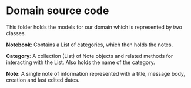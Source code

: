 # Domain source code

This folder holds the models for our domain which is represented by two classes. 

**Notebook**: Contains a List of categories, which then holds the notes.

**Category**: A collection (List) of Note objects and related methods for interacting with the List.
Also holds the name of the category.

**Note**: A single note of information represented with a title, message body, creation and last
edited dates.
